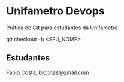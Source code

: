 # Unifametro Devops

Prática de Git para estudantes da Unifametro

git checkout -b <SEU_NOME>

## Estudantes
Fábio Costa, biophas@gmail.com
